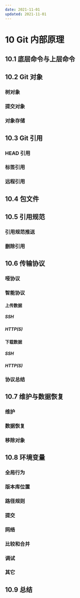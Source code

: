 ```yaml
---
date: 2021-11-01
updated: 2021-11-01
---
```


# 10 Git 内部原理

## 10.1 底层命令与上层命令

## 10.2 Git 对象

### 树对象

### 提交对象

### 对象存储

## 10.3 Git 引用

### HEAD 引用

### 标签引用

### 远程引用

## 10.4 包文件

## 10.5 引用规范

### 引用规范推送

### 删除引用

## 10.6 传输协议

### 哑协议

### 智能协议

#### 上传数据

##### SSH

##### HTTP(S)

#### 下载数据

##### SSH

##### HTTP(S)

### 协议总结

## 10.7 维护与数据恢复

### 维护

### 数据恢复

### 移除对象

## 10.8 环境变量

### 全局行为

### 版本库位置

### 路径规则

### 提交

### 网络

### 比较和合并

### 调试

### 其它

## 10.9 总结

